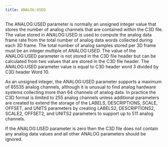 ```yaml
---
title: ANALOG:USED
---
```


The ANALOG:USED parameter is normally an unsigned integer value that stores the number of analog channels that are contained within the C3D file.  The value stored in ANALOG:USED is used to compute the analog data frame rate from the total number of analog data words collected during each 3D frame.  The total number of analog samples stored per 3D frame must be an integer multiple of ANALOG:USED. The value of the ANALOG:USED parameter is not stored in the C3D file header but can be calculated from two values that are stored in the C3D file header.  The ANALOG:USED parameter value is equal to C3D header word 3 divided by C3D header Word 10.

As an unsigned integer, the ANALOG:USED parameter supports a maximum of 65535 analog channels, although it is unusual to find analog hardware systems collecting more than 64 channels of analog data.  In practice the C3D format is limited to 255 analog channels unless additional parameters are created to extend the storage of the LABELS, DESCRIPTIONS, SCALE, OFFSET, and UNITS parameters by creating LABELS2, DESCRIPTIONS2, SCALE2, OFFSET2, and UNITS2 parameters to support up to 511 analog channels.

If the ANALOG:USED parameter is zero then the C3D file does not contain any analog data values and all other ANALOG parameters should be ignored.


